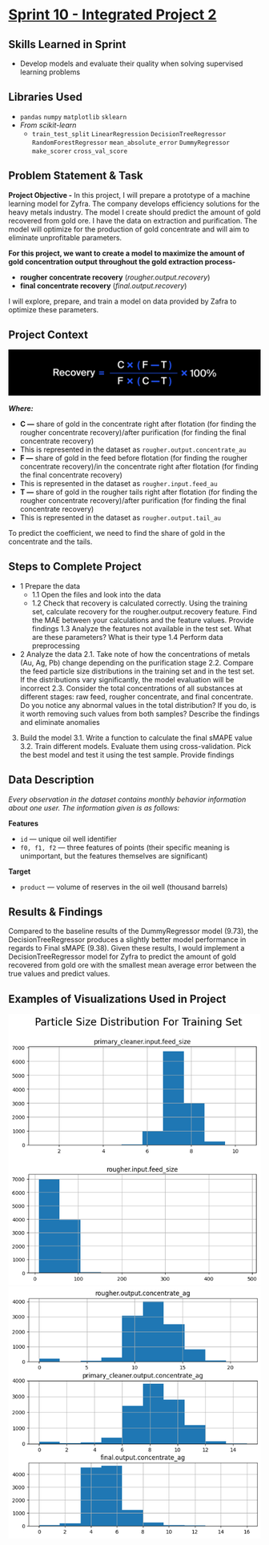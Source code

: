 # [Sprint 10 - Integrated Project 2](https://github.com/brandon-levan/TripleTen-Data-Science-Projects/blob/main/Sprint%2010%20-%20Integrated%20Project%202/Sprint_10_Project.ipynb)

## Skills Learned in Sprint 
- Develop models and evaluate their quality when solving supervised learning problems

## Libraries Used
 - `pandas` `numpy` `matplotlib` `sklearn`
 - *From scikit-learn*
    - `train_test_split` `LinearRegression` `DecisionTreeRegressor` `RandomForestRegressor` `mean_absolute_error` `DummyRegressor` `make_scorer` `cross_val_score`
 
## Problem Statement & Task
**Project Objective -** In this project, I will prepare a prototype of a machine learning model for Zyfra. The company develops efficiency solutions for the heavy metals industry. The model I create should predict the amount of gold recovered from gold ore. I have the data on extraction and purification. The model will optimize for the production of gold concentrate and will aim to eliminate unprofitable parameters.

**For this project, we want to create a model to maximize the amount of gold concentration output throughout the gold extraction process-**
- **rougher concentrate recovery** (*rougher.output.recovery*)
- **final concentrate recovery** (*final.output.recovery*) 

I will explore, prepare, and train a model on data provided by Zafra to optimize these parameters.  

## Project Context 

![alt text](https://github.com/brandon-levan/TripleTen-Data-Science-Projects/blob/main/Sprint%2010%20-%20Integrated%20Project%202/Assets/recovery.jpeg)

*__Where:__*

- **C —** share of gold in the concentrate right after flotation (for finding the rougher concentrate recovery)/after purification (for finding the final concentrate recovery)
 - This is represented in the dataset as `rougher.output.concentrate_au`
- **F —** share of gold in the feed before flotation (for finding the rougher concentrate recovery)/in the concentrate right after flotation (for finding the final concentrate recovery)
 - This is represented in the dataset as `rougher.input.feed_au` 
- **T —** share of gold in the rougher tails right after flotation (for finding the rougher concentrate recovery)/after purification (for finding the final concentrate recovery)
 - This is represented in the dataset as `rougher.output.tail_au`

To predict the coefficient, we need to find the share of gold in the concentrate and the tails. 

## Steps to Complete Project

- 1 Prepare the data
   - 1.1 Open the files and look into the data
   - 1.2 Check that recovery is calculated correctly. Using the training set, calculate recovery for the rougher.output.recovery feature. Find the MAE between your calculations and the feature values. Provide findings
  1.3 Analyze the features not available in the test set. What are these parameters? What is their type
1.4 Perform data preprocessing
- 2 Analyze the data
2.1. Take note of how the concentrations of metals (Au, Ag, Pb) change depending on the purification stage
2.2. Compare the feed particle size distributions in the training set and in the test set. If the distributions vary significantly, the model evaluation will be incorrect
2.3. Consider the total concentrations of all substances at different stages: raw feed, rougher concentrate, and final concentrate. Do you notice any abnormal values in the total distribution? If you do, is it worth removing such values from both samples? Describe the findings and eliminate anomalies
3. Build the model
3.1. Write a function to calculate the final sMAPE value
3.2. Train different models. Evaluate them using cross-validation. Pick the best model and test it using the test sample. Provide findings

## Data Description

*Every observation in the dataset contains monthly behavior information about one user. The information given is as follows:*

**Features**
- `id` — unique oil well identifier
- `f0, f1, f2` — three features of points (their specific meaning is unimportant, but the features themselves are significant)

**Target**
- `product` — volume of reserves in the oil well (thousand barrels)
  
## Results & Findings

Compared to the baseline results of the DummyRegressor model (9.73), the DecisionTreeRegressor produces a slightly better model performance in regards to Final sMAPE (9.38). Given these results, I would implement a DecisionTreeRegressor model for Zyfra to predict the amount of gold recovered from gold ore with the smallest mean average error between the true values and predict values.

## Examples of Visualizations Used in Project
![alt text](https://github.com/brandon-levan/TripleTen-Data-Science-Projects/blob/main/Sprint%2010%20-%20Integrated%20Project%202/Assets/particle_size.png)
![alt text](https://github.com/brandon-levan/TripleTen-Data-Science-Projects/blob/main/Sprint%2010%20-%20Integrated%20Project%202/Assets/outputs.png)


